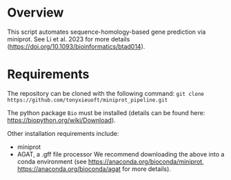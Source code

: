 # Overview

This script automates sequence-homology-based gene prediction via miniprot. See Li et al. 2023 for more details (https://doi.org/10.1093/bioinformatics/btad014).

# Requirements

The repository can be cloned with the following command:
`git clone https://github.com/tonyxieuoft/miniprot_pipeline.git`

The python package `Bio` must be installed (details can be found here: https://biopython.org/wiki/Download). 

Other installation requirements include:
- miniprot 
- AGAT, a .gff file processor
We recommend downloading the above into a conda environment (see https://anaconda.org/bioconda/miniprot, https://anaconda.org/bioconda/agat for more details). 
